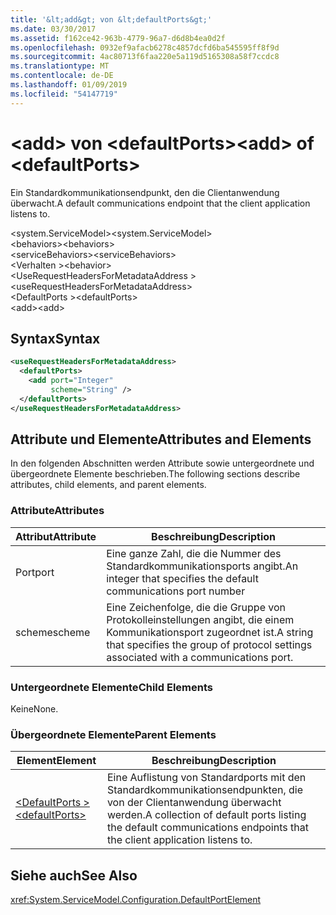 ```yaml
---
title: '&lt;add&gt; von &lt;defaultPorts&gt;'
ms.date: 03/30/2017
ms.assetid: f162ce42-963b-4779-96a7-d6d8b4ea0d2f
ms.openlocfilehash: 0932ef9afacb6278c4857dcfd6ba545595ff8f9d
ms.sourcegitcommit: 4ac80713f6faa220e5a119d5165308a58f7ccdc8
ms.translationtype: MT
ms.contentlocale: de-DE
ms.lasthandoff: 01/09/2019
ms.locfileid: "54147719"
---
```

# <a name="ltaddgt-of-ltdefaultportsgt"></a><span data-ttu-id="74406-102">&lt;add&gt; von &lt;defaultPorts&gt;</span><span class="sxs-lookup"><span data-stu-id="74406-102">&lt;add&gt; of &lt;defaultPorts&gt;</span></span>
<span data-ttu-id="74406-103">Ein Standardkommunikationsendpunkt, den die Clientanwendung überwacht.</span><span class="sxs-lookup"><span data-stu-id="74406-103">A default communications endpoint that the client application listens to.</span></span>  
  
 <span data-ttu-id="74406-104">\<system.ServiceModel></span><span class="sxs-lookup"><span data-stu-id="74406-104">\<system.ServiceModel></span></span>  
<span data-ttu-id="74406-105">\<behaviors></span><span class="sxs-lookup"><span data-stu-id="74406-105">\<behaviors></span></span>  
<span data-ttu-id="74406-106">\<serviceBehaviors></span><span class="sxs-lookup"><span data-stu-id="74406-106">\<serviceBehaviors></span></span>  
<span data-ttu-id="74406-107">\<Verhalten ></span><span class="sxs-lookup"><span data-stu-id="74406-107">\<behavior></span></span>  
<span data-ttu-id="74406-108">\<UseRequestHeadersForMetadataAddress ></span><span class="sxs-lookup"><span data-stu-id="74406-108">\<useRequestHeadersForMetadataAddress></span></span>  
<span data-ttu-id="74406-109">\<DefaultPorts ></span><span class="sxs-lookup"><span data-stu-id="74406-109">\<defaultPorts></span></span>  
<span data-ttu-id="74406-110">\<add></span><span class="sxs-lookup"><span data-stu-id="74406-110">\<add></span></span>  
  
## <a name="syntax"></a><span data-ttu-id="74406-111">Syntax</span><span class="sxs-lookup"><span data-stu-id="74406-111">Syntax</span></span>  
  
```xml  
<useRequestHeadersForMetadataAddress>
  <defaultPorts>
    <add port="Integer"
         scheme="String" />
  </defaultPorts>
</useRequestHeadersForMetadataAddress>
```  
  
## <a name="attributes-and-elements"></a><span data-ttu-id="74406-112">Attribute und Elemente</span><span class="sxs-lookup"><span data-stu-id="74406-112">Attributes and Elements</span></span>  
 <span data-ttu-id="74406-113">In den folgenden Abschnitten werden Attribute sowie untergeordnete und übergeordnete Elemente beschrieben.</span><span class="sxs-lookup"><span data-stu-id="74406-113">The following sections describe attributes, child elements, and parent elements.</span></span>  
  
### <a name="attributes"></a><span data-ttu-id="74406-114">Attribute</span><span class="sxs-lookup"><span data-stu-id="74406-114">Attributes</span></span>  
  
|<span data-ttu-id="74406-115">Attribut</span><span class="sxs-lookup"><span data-stu-id="74406-115">Attribute</span></span>|<span data-ttu-id="74406-116">Beschreibung</span><span class="sxs-lookup"><span data-stu-id="74406-116">Description</span></span>|  
|---------------|-----------------|  
|<span data-ttu-id="74406-117">Port</span><span class="sxs-lookup"><span data-stu-id="74406-117">port</span></span>|<span data-ttu-id="74406-118">Eine ganze Zahl, die die Nummer des Standardkommunikationsports angibt.</span><span class="sxs-lookup"><span data-stu-id="74406-118">An integer that specifies the default communications port number</span></span>|  
|<span data-ttu-id="74406-119">scheme</span><span class="sxs-lookup"><span data-stu-id="74406-119">scheme</span></span>|<span data-ttu-id="74406-120">Eine Zeichenfolge, die die Gruppe von Protokolleinstellungen angibt, die einem Kommunikationsport zugeordnet ist.</span><span class="sxs-lookup"><span data-stu-id="74406-120">A string that specifies the group of protocol settings associated with a communications port.</span></span>|  
  
### <a name="child-elements"></a><span data-ttu-id="74406-121">Untergeordnete Elemente</span><span class="sxs-lookup"><span data-stu-id="74406-121">Child Elements</span></span>  
 <span data-ttu-id="74406-122">Keine</span><span class="sxs-lookup"><span data-stu-id="74406-122">None.</span></span>  
  
### <a name="parent-elements"></a><span data-ttu-id="74406-123">Übergeordnete Elemente</span><span class="sxs-lookup"><span data-stu-id="74406-123">Parent Elements</span></span>  
  
|<span data-ttu-id="74406-124">Element</span><span class="sxs-lookup"><span data-stu-id="74406-124">Element</span></span>|<span data-ttu-id="74406-125">Beschreibung</span><span class="sxs-lookup"><span data-stu-id="74406-125">Description</span></span>|  
|-------------|-----------------|  
|[<span data-ttu-id="74406-126">\<DefaultPorts ></span><span class="sxs-lookup"><span data-stu-id="74406-126">\<defaultPorts></span></span>](../../../../../docs/framework/configure-apps/file-schema/wcf/defaultports.md)|<span data-ttu-id="74406-127">Eine Auflistung von Standardports mit den Standardkommunikationsendpunkten, die von der Clientanwendung überwacht werden.</span><span class="sxs-lookup"><span data-stu-id="74406-127">A collection of default ports listing the default communications endpoints that the client application listens to.</span></span>|  
  
## <a name="see-also"></a><span data-ttu-id="74406-128">Siehe auch</span><span class="sxs-lookup"><span data-stu-id="74406-128">See Also</span></span>  
 <xref:System.ServiceModel.Configuration.DefaultPortElement>

